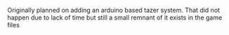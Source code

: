 Originally planned on adding an arduino based tazer system. That did not happen due to lack of time but still a small remnant of it exists in the game files

